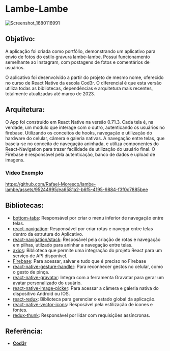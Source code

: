 # Lambe-Lambe

![Screenshot_1680116991](https://user-images.githubusercontent.com/95244995/228659354-0cd3f377-4322-496f-a288-af4a8273ce6c.png)

## Objetivo:
A aplicação foi criada como portfólio, demonstrando um aplicativo para envio de fotos do estilo gravura lambe-lambe. Possui funcionamento semelhante ao Instagram, com postagens de fotos e comentários de usuários.

O aplicativo foi desenvolvido a partir do projeto de mesmo nome, oferecido no curso de React Native da escola Cod3r. O diferencial é que esta versão utiliza todas as bibliotecas, dependências e arquitetura mais recentes, totalmente atualizadas até março de 2023.

## Arquitetura:
O App foi construído em React Native na versão 0.71.3. Cada tela é, na verdade, um modulo que interage com o outro, autenticando os usuários no firebase. Utilizando os conceitos de hooks, navegação e utilização do hardware do celular, câmera e galeria nativas. A navegação entre telas, que baseia-se no conceito de navegação aninhada, e utiliza componentes do React-Navigation para trazer facilidade de utilização do usuário final. O Firebase é responsável pela autenticação, banco de dados e upload de imagens.

### Video Exemplo

https://github.com/Rafael-Moresco/lambe-lambe/assets/95244995/ea6581a2-b6f5-4195-9884-f3f0c7885bee


## Bibliotecas:
* [bottom-tabs]: Responsável por criar o menu inferior de navegação entre telas.
* [react-navigation]: Responsável por criar rotas e navegar entre telas dentro da estrutura do Aplicativo. 
* [react-navigation/stack]: Resposável pela criação de rotas e navegação em pilhas, utilzado para aninhar a navegação entre telas.
* [axios]: Biblioteca que permite uma integração do projeto React para um serviço de API disponível.
* [Firebase]: Para acessar, salvar e tudo que é preciso no Firebase
* [react-native-gesture-handler]: Para reconhecer gestos no celular, como o gesto de pinça.
* [react-native-gravatar]: Integra com a ferramenta Gravatar para gerar um avatar personalizado do usuário. 
* [react-native-image-picker]: Para acessar a câmera e galeria nativa do dispositivo Android ou IOS.
* [react-redux]: Biblioteca para gerenciar o estado global da aplicação.
* [react-native-vector-icons]: Resposável pela estilização de ícones e fontes.
* [redux-thunk]: Responsável por lidar com requisições assíncronas.


[bottom-tabs]: <https://reactnavigation.org/docs/bottom-tab-navigator>
[react-navigation]: <https://reactnavigation.org>
[react-navigation/stack]: <https://reactnavigation.org/docs/stack-navigator/>
[axios]: <https://github.com/axios/axios>
[Firebase]: <https://github.com/firebase/firebase-ios-sdk>
[react-native-gesture-handler]: <https://github.com/software-mansion/react-native-gesture-handler>
[react-native-gravatar]: <https://github.com/lwhiteley/react-native-gravatar>
[react-native-image-picker]: <https://github.com/react-native-image-picker/react-native-image-picker>
[react-redux]: <https://react-redux.js.org>
[react-native-vector-icons]: <https://github.com/oblador/react-native-vector-icons>
[redux-thunk]: <https://github.com/reduxjs/redux-thunk>



## Referência:
* [**Cod3r**]

[**Cod3r**]: <https://www.cod3r.com.br/>
